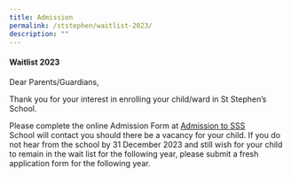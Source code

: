 ```yaml
---
title: Admission
permalink: /ststephen/waitlist-2023/
description: ""
---
```

#### Waitlist 2023

Dear Parents/Guardians,

Thank you for your interest in enrolling your child/ward in St Stephen’s School.  

Please complete the online Admission Form at [Admission to SSS  
](https://go.gov.sg/ssswaitlist2023) School will contact you should there be a vacancy for your child. If you do not hear from the school by 31 December 2023 and still wish for your child to remain in the wait list for the following year, please submit a fresh application form for the following year.
